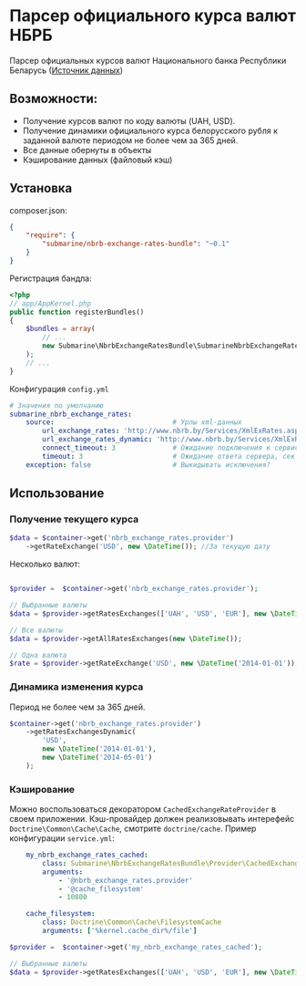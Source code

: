 Парсер официального курса валют НБРБ
====================================

Парсер официальных курсов валют Национального банка Республики Беларусь ([Источник данных](http://www.nbrb.by/statistics/Rates/XML/))

Возможности:
------------

- Получение курсов валют по коду валюты (UAH, USD).
- Получение динамики официального курса белорусского рубля к заданной валюте периодом не более чем за 365 дней.
- Все данные обернуты в объекты
- Кэширование данных (файловый кэш)


Установка
---------

composer.json:

```json
{
    "require": {
        "submarine/nbrb-exchange-rates-bundle": "~0.1"
    }
}
```



Регистрация бандла:

```php
<?php
// app/AppKernel.php
public function registerBundles()
{
    $bundles = array(
		// ...
		new Submarine\NbrbExchangeRatesBundle\SubmarineNbrbExchangeRatesBundle(),
	);
	// ...
}
```

Конфигурация `config.yml`

```yaml
# Значения по умолчанию
submarine_nbrb_exchange_rates:
    source:                             # Урлы xml-данных
        url_exchange_rates: 'http://www.nbrb.by/Services/XmlExRates.aspx'
        url_exchange_rates_dynamic: 'http://www.nbrb.by/Services/XmlExRatesDyn.aspx'
        connect_timeout: 3              # Ожидание подключения к сервису, сек (default: 3)
        timeout: 3                      # Ожидание ответа сервера, сек (default: 3)
    exception: false                    # Выкидывать исключения?
```


Использование
-------------

### Получение текущего курса

```php
$data = $container->get('nbrb_exchange_rates.provider')
    ->getRateExchange('USD', new \DateTime()); //За текущую дату
```


Несколько валют:

```php

$provider =  $container->get('nbrb_exchange_rates.provider');

// Выбранные валюты
$data = $provider->getRatesExchanges(['UAH', 'USD', 'EUR'], new \DateTime());

// Все валюты
$data = $provider->getAllRatesExchanges(new \DateTime());

// Одна валюта
$rate = $provider->getRateExchange('USD', new \DateTime('2014-01-01'));
```


### Динамика изменения курса

 Период не более чем за 365 дней.

```php
$container->get('nbrb_exchange_rates.provider')
    ->getRatesExchangesDynamic(
        'USD', 
        new \DateTime('2014-01-01'), 
        new \DateTime('2014-05-01')
    );
```

### Кэширование

Можно воспользоваться декоратором `CachedExchangeRateProvider` в своем приложении.
Кэш-провайдер должен реализовывать интерефейс `Doctrine\Common\Cache\Cache`, смотрите `doctrine/cache`.
Пример конфигурации `service.yml`:

```yaml
    my_nbrb_exchange_rates_cached:
        class: Submarine\NbrbExchangeRatesBundle\Provider\CachedExchangeRateProvider
        arguments:
            - '@nbrb_exchange_rates.provider'
            - '@cache_filesystem'
            - 10800

    cache_filesystem:
        class: Doctrine\Common\Cache\FilesystemCache
        arguments: ['%kernel.cache_dir%/file']
```

```php
$provider =  $container->get('my_nbrb_exchange_rates_cached');

// Выбранные валюты
$data = $provider->getRatesExchanges(['UAH', 'USD', 'EUR'], new \DateTime());
```